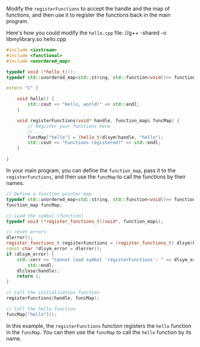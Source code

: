 Modify the `registerFunctions` to accept the handle and the map of functions, and then use it to register the functions back in the main program.

Here's how you could modify the `hello.cpp` file:
//g++ -shared -o libmylibrary.so hello.cpp

```cpp
#include <iostream>
#include <functional>
#include <unordered_map>

typedef void (*hello_t)();
typedef std::unordered_map<std::string, std::function<void()>> function_map;

extern "C" {

    void hello() {
        std::cout << "Hello, world!" << std::endl;
    }

    void registerFunctions(void* handle, function_map& funcMap) {
        // Register your functions here
        // ...
        funcMap["hello"] = (hello_t)dlsym(handle, "hello");
        std::cout << "Functions registered!" << std::endl;
    }

}
```

In your main program, you can define the `function_map`, pass it to the `registerFunctions`, and then use the `funcMap` to call the functions by their names.

```cpp
// Define a function pointer map
typedef std::unordered_map<std::string, std::function<void()>> function_map;
function_map funcMap;

// Load the symbol (function)
typedef void (*register_functions_t)(void*, function_map&);

// reset errors
dlerror();
register_functions_t registerFunctions = (register_functions_t) dlsym(handle, "registerFunctions");
const char *dlsym_error = dlerror();
if (dlsym_error) {
    std::cerr << "Cannot load symbol 'registerFunctions': " << dlsym_error <<
        std::endl;
    dlclose(handle);
    return 1;
}

// Call the initialization function
registerFunctions(handle, funcMap);

// Call the hello function
funcMap["hello"]();
```

In this example, the `registerFunctions` function registers the `hello` function in the `funcMap`. You can then use the `funcMap` to call the `hello` function by its name.